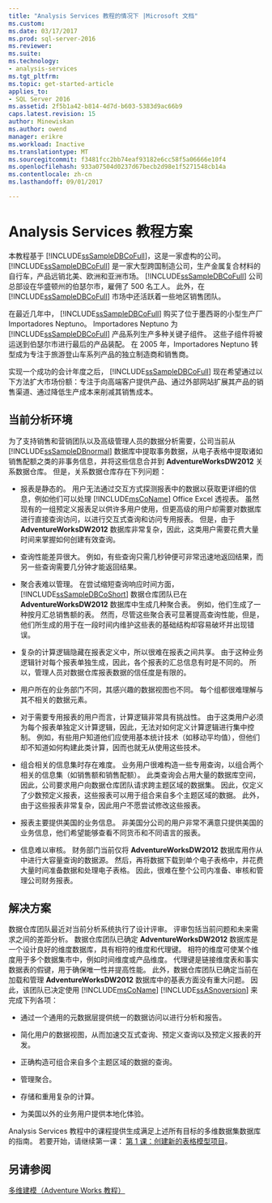 ```yaml
---
title: "Analysis Services 教程的情况下 |Microsoft 文档"
ms.custom: 
ms.date: 03/17/2017
ms.prod: sql-server-2016
ms.reviewer: 
ms.suite: 
ms.technology:
- analysis-services
ms.tgt_pltfrm: 
ms.topic: get-started-article
applies_to:
- SQL Server 2016
ms.assetid: 2f5b1a42-b814-4d7d-b603-5383d9ac66b9
caps.latest.revision: 15
author: Minewiskan
ms.author: owend
manager: erikre
ms.workload: Inactive
ms.translationtype: MT
ms.sourcegitcommit: f3481fcc2bb74eaf93182e6cc58f5a06666e10f4
ms.openlocfilehash: 933a07504d0237d67becb2d98e1f5271548cb14a
ms.contentlocale: zh-cn
ms.lasthandoff: 09/01/2017

---
```

# <a name="analysis-services-tutorial-scenario"></a>Analysis Services 教程方案
本教程基于 [!INCLUDE[ssSampleDBCoFull](../includes/sssampledbcofull-md.md)]，这是一家虚构的公司。 [!INCLUDE[ssSampleDBCoFull](../includes/sssampledbcofull-md.md)] 是一家大型跨国制造公司，生产金属复合材料的自行车，产品远销北美、欧洲和亚洲市场。 [!INCLUDE[ssSampleDBCoFull](../includes/sssampledbcofull-md.md)] 公司总部设在华盛顿州的伯瑟尔市，雇佣了 500 名工人。 此外，在 [!INCLUDE[ssSampleDBCoFull](../includes/sssampledbcofull-md.md)] 市场中还活跃着一些地区销售团队。  
  
在最近几年中， [!INCLUDE[ssSampleDBCoFull](../includes/sssampledbcofull-md.md)] 购买了位于墨西哥的小型生产厂 Importadores Neptuno。 Importadores Neptuno 为 [!INCLUDE[ssSampleDBCoFull](../includes/sssampledbcofull-md.md)] 产品系列生产多种关键子组件。 这些子组件将被运送到伯瑟尔市进行最后的产品装配。 在 2005 年，Importadores Neptuno 转型成为专注于旅游登山车系列产品的独立制造商和销售商。  
  
实现一个成功的会计年度之后， [!INCLUDE[ssSampleDBCoFull](../includes/sssampledbcofull-md.md)] 现在希望通过以下方法扩大市场份额：专注于向高端客户提供产品、通过外部网站扩展其产品的销售渠道、通过降低生产成本来削减其销售成本。  
  
## <a name="current-analysis-environment"></a>当前分析环境  
为了支持销售和营销团队以及高级管理人员的数据分析需要，公司当前从 [!INCLUDE[ssSampleDBnormal](../includes/sssampledbnormal-md.md)] 数据库中提取事务数据，从电子表格中提取诸如销售配额之类的非事务信息，并将这些信息合并到 **AdventureWorksDW2012** 关系数据仓库。 但是，关系数据仓库存在下列问题：  
  
-   报表是静态的。 用户无法通过交互方式探测报表中的数据以获取更详细的信息，例如他们可以处理 [!INCLUDE[msCoName](../includes/msconame-md.md)] Office Excel 透视表。 虽然现有的一组预定义报表足以供许多用户使用，但更高级的用户却需要对数据库进行直接查询访问，以进行交互式查询和访问专用报表。 但是，由于 **AdventureWorksDW2012** 数据库非常复杂，因此，这类用户需要花费大量时间来掌握如何创建有效查询。  
  
-   查询性能差异很大。 例如，有些查询只需几秒钟便可非常迅速地返回结果，而另一些查询需要几分钟才能返回结果。  
  
-   聚合表难以管理。 在尝试缩短查询响应时间方面， [!INCLUDE[ssSampleDBCoShort](../includes/sssampledbcoshort-md.md)] 数据仓库团队已在 **AdventureWorksDW2012** 数据库中生成几种聚合表。 例如，他们生成了一种按月汇总销售额的表。 然而，尽管这些聚合表可显著提高查询性能，但是，他们所生成的用于在一段时间内维护这些表的基础结构却容易破坏并出现错误。  
  
-   复杂的计算逻辑隐藏在报表定义中，所以很难在报表之间共享。 由于这种业务逻辑针对每个报表单独生成，因此，各个报表的汇总信息有时是不同的。 所以，管理人员对数据仓库报表数据的信任度是有限的。  
  
-   用户所在的业务部门不同，其感兴趣的数据视图也不同。 每个组都很难理解与其不相关的数据元素。  
  
-   对于需要专用报表的用户而言，计算逻辑非常具有挑战性。 由于这类用户必须为每个报表单独定义计算逻辑，因此，无法对如何定义计算逻辑进行集中控制。 例如，有些用户知道他们应使用基本统计技术（如移动平均值），但他们却不知道如何构建此类计算，因而也就无从使用这些技术。  
  
-   组合相关的信息集时存在难度。 业务用户很难构造一些专用查询，以组合两个相关的信息集（如销售额和销售配额）。 此类查询会占用大量的数据库空间，因此，公司要求用户向数据仓库团队请求跨主题区域的数据集。 因此，仅定义了少数预定义报表，这些报表可以用于组合来自多个主题区域的数据。 此外，由于这些报表非常复杂，因此用户不愿尝试修改这些报表。  
  
-   报表主要提供美国的业务信息。 非美国分公司的用户非常不满意只提供美国的业务信息，他们希望能够查看不同货币和不同语言的报表。  
  
-   信息难以审核。 财务部门当前仅将 **AdventureWorksDW2012** 数据库用作从中进行大容量查询的数据源。 然后，再将数据下载到单个电子表格中，并花费大量时间准备数据和处理电子表格。 因此，很难在整个公司内准备、审核和管理公司财务报表。  
  
## <a name="the-solution"></a>解决方案  
数据仓库团队最近对当前分析系统执行了设计评审。 评审包括当前问题和未来需求之间的差距分析。 数据仓库团队已确定 **AdventureWorksDW2012** 数据库是一个设计良好的维度数据库，具有相符的维度和代理键。 相符的维度可使某个维度用于多个数据集市中，例如时间维度或产品维度。 代理键是链接维度表和事实数据表的假键，用于确保唯一性并提高性能。 此外，数据仓库团队已确定当前在加载和管理 **AdventureWorksDW2012** 数据库中的基表方面没有重大问题。 因此，该团队已决定使用 [!INCLUDE[msCoName](../includes/msconame-md.md)] [!INCLUDE[ssASnoversion](../includes/ssasnoversion-md.md)] 来完成下列各项：  
  
-   通过一个通用的元数据层提供统一的数据访问以进行分析和报告。  
  
-   简化用户的数据视图，从而加速交互式查询、预定义查询以及预定义报表的开发。  
  
-   正确构造可组合来自多个主题区域的数据的查询。  
  
-   管理聚合。  
  
-   存储和重用复杂的计算。  
  
-   为美国以外的业务用户提供本地化体验。  
  
Analysis Services 教程中的课程提供生成满足上述所有目标的多维数据集数据库的指南。 若要开始，请继续第一课： [第 1 课：创建新的表格模型项目](../analysis-services/lesson-1-create-a-new-tabular-model-project.md)。  
  
## <a name="see-also"></a>另请参阅  
[多维建模（Adventure Works 教程）](../analysis-services/multidimensional-modeling-adventure-works-tutorial.md)  
  
  
  

